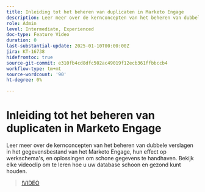 ```yaml
---
title: Inleiding tot het beheren van duplicaten in Marketo Engage
description: Leer meer over de kernconcepten van het beheren van dubbele verslagen in het gegevensbestand van het Marketo Engage, hun effect op werkschema's, en oplossingen om schone gegevens te handhaven. Bekijk elke videoclip om te leren hoe u uw database schoon en gezond kunt houden.
role: Admin
level: Intermediate, Experienced
doc-type: Feature Video
duration: 0
last-substantial-update: 2025-01-10T00:00:00Z
jira: KT-16738
hidefromtoc: true
source-git-commit: e310fb4cd8dfc502ac49019f12ecb361ffbbccb4
workflow-type: tm+mt
source-wordcount: '90'
ht-degree: 0%

---
```



# Inleiding tot het beheren van duplicaten in Marketo Engage

Leer meer over de kernconcepten van het beheren van dubbele verslagen in het gegevensbestand van het Marketo Engage, hun effect op werkschema&#39;s, en oplossingen om schone gegevens te handhaven. Bekijk elke videoclip om te leren hoe u uw database schoon en gezond kunt houden.

>[!VIDEO](https://video.tv.adobe.com/v/3441776/?learn=on&enablevpops)
